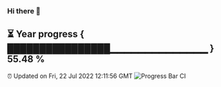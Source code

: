 ### Hi there 👋
⏳ Year progress { ████████████████▁▁▁▁▁▁▁▁▁▁▁▁▁▁ } 55.48 %
---
⏰ Updated on Fri, 22 Jul 2022 12:11:56 GMT
![Progress Bar CI](https://github.com/Moyi321/Moyi321/workflows/Progress%20Bar%20CI/badge.svg)
